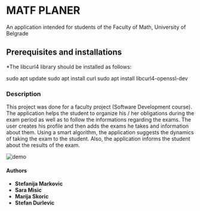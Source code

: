 # MATF PLANER

An application intended for students of the Faculty of Math, University of Belgrade

## Prerequisites and installations


*The libcurl4 library should be installed as follows:

sudo apt update
sudo apt install curl
sudo apt install libcurl4-openssl-dev



### Description
This project was done for a faculty project (Software Development course). The application helps the student to organize his / her obligations during the exam period as well as to follow the informations regarding the exams. The user creates his profile and then adds the exams he takes and information about them. Using a smart algorithm, the application suggests the dynamics of taking the exam to the student. Also, the application informs the student about the results of the exam. 


![demo]()

#### Authors
-   **Stefanija Markovic**
-   **Sara Misic**
-   **Marija Skoric**
-   **Stefan Durlevic**

